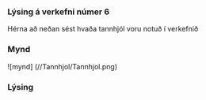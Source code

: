 ### Lýsing á verkefni númer 6
Hérna að neðan sést hvaða tannhjól voru notuð í verkefnið
### Mynd
![mynd] (//Tannhjol/Tannhjol.png)
### Lýsing
